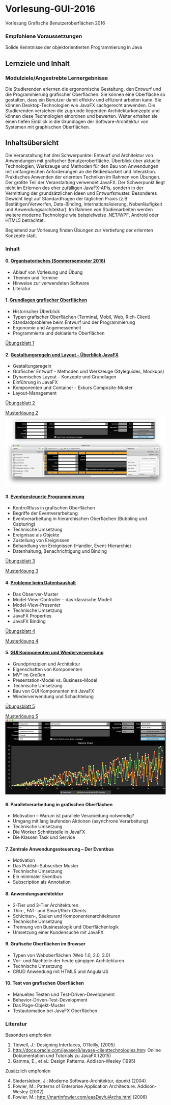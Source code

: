 # Vorlesung-GUI-2016
Vorlesung Grafische Benutzeroberflächen 2016

### Empfohlene Voraussetzungen

Solide Kenntnisse der objektorientierten Programmierung in Java

## Lernziele und Inhalt

### Modulziele/Angestrebte Lernergebnisse

Die Studierenden erlernen die ergonomische Gestaltung, den Entwurf und die Programmierung grafischer Oberflächen. Sie können eine Oberfläche so gestalten, dass ein Benutzer damit effektiv und effizient arbeiten kann. Sie können Desktop-Technologien wie JavaFX sachgerecht anwenden. Die Studierenden verstehen die zugrunde liegenden Architekturkonzepte und können diese Technologien einordnen und bewerten. Weiter erhalten sie einen tiefen Einblick in die Grundlagen der Software-Architektur von Systemen 
mit graphischen Oberflächen.

## Inhaltsübersicht

Die Veranstaltung hat drei Schwerpunkte: Entwurf und Architektur von Anwendungen mit grafischer Benutzeroberfläche. Überblick über aktuelle Technologien, Werkzeuge und Methoden für den Bau von Anwendungen mit umfangreichen Anforderungen an die Bedienbarkeit und Interaktion. Praktisches Anwenden der erlernten Techniken im Rahmen von Übungen.
Der größte Teil der Veranstaltung verwendet JavaFX. Der Schwerpunkt liegt nicht im Erlernen des eher zufälligen JavaFX-APIs, sondern in der Vermittlung der grundsätzlichen Ideen und Entwurfsmuster. Besonderes Gewicht liegt auf Standardfragen der täglichen 
Praxis (z.B. Bestätigen/Verwerfen, Data-Binding, Internationalisierung, Nebenläufigkeit und Anwendungsarchitektur). Im Rahmen von Studienarbeiten werden weitere moderne Technologie wie beispielweise .NET/WPF, Android oder HTML5 betrachtet.

Begleitend zur Vorlesung finden Übungen zur Vertiefung der erlernten Konzepte statt. 

### Inhalt

#### 0. <a href="docbase/00-Orga.pdf">Organisatorisches (Sommersemester 2016)</a>
- Ablauf von Vorlesung und Übung
- Themen und Termine
- Hinweise zur verwendeten Software
- Literatur


#### 1. <a href="docbase/01-Grundlagen.pdf">Grundlagen grafischer Oberflächen</a>

- Historischer Überblick
- Typen grafischer Oberflächen (Terminal, Mobil, Web, Rich-Client)
- Standardprobleme beim Entwurf und der Programmierung
- Ergonomie und Angemessenheit
- Programmierte und deklarierte Oberflächen

<a href="docbase/U-01-Arbeitsfaehigkeit.pdf">Übungsblatt 1</a>

#### 2. <a href="docbase/02-Komponenten-und-Layout.pdf">Gestaltungsregeln und Layout - Überblick JavaFX</a>

- Gestaltungsregeln
- Grafischer Entwurf - Methoden und Werkzeuge (Styleguides, Mockups)
- Dynamisches Layout – Konzepte und Grundlagen
- Einführung in JavaFX
- Komponenten und Container - Exkurs Composite-Muster 
- Layout-Management 

<a href="docbase/U-02-Gridlayout.pdf">Übungsblatt 2</a>

<a href="codebase/u2-gridlayout/">Musterlösung 2<img src="docbase/U-02-Gridlayout.png" alt="Musterloesung mit Black CSS Theme"></a>

#### 3. <a href="docbase/03-Events.pdf">Eventgesteuerte Programmierung</a>
- Kontrollfluss in grafischen Oberflächen
- Begriffe der Eventverarbeitung
- Eventverarbeitung in hierarchischen Oberflächen (Bubbling und Capturing)
- Technische Umsetzung
- Ereignisse als Objekte
- Zustellung von Ereignissen
- Behandlung von Ereignissen (Handler, Event-Hierarchie)  
- Datenhaltung, Benachrichtigung und Binding

<a href="docbase/U-03-Events.pdf">Übungsblatt 3</a>

<a href="codebase/u3-events/">Musterlösung 3</a>

#### 4. <a href="docbase/04-MVx.pdf">Probleme beim Datenhaushalt</a>
- Das Observer-Muster
- Model-View-Controller – das klassische Modell
- Model-View-Presenter
- Technische Umsetzung
- JavaFX Properties
- JavaFX Binding

<a href="docbase/U-04-MVx.pdf">Übungsblatt 4</a>

<a href="codebase/u4-mvp/">Musterlösung 4</a>

#### 5. <a href="docbase/05-MVx-GUI-Komponenten.pdf">GUI Komponenten und Wiederverwendung</a>
- Grundprinzipien und Architektur
- Eigenschaften von Komponenten
- MV* im Großen
- Presentation-Model vs. Business-Model
- Technische Umsetzung
- Bau von GUI Komponenten mit JavaFX
- Wiederverwendung und Schachtelung

<a href="docbase/U-05-GUI-Komponenten.pdf">Übungsblatt 5</a>

<a href="codebase/u5-mvp/">Musterlösung 5<img src="docbase/U-05-GUI-Komponenten.png" alt="Musterloesung mit Black CSS Theme"></a>

#### 6. Parallelverarbeitung in grafischen Oberflächen
- Motivation – Warum ist parallele Verarbeitung notwendig?
- Umgang mit lang laufenden Aktionen (asynchrone Verarbeitung)
- Technische Umsetzung
- Die Worker Schnittstelle in JavaFX
- Die Klassen Task und Service

#### 7. Zentrale Anwendungssteuerung – Der Eventbus
- Motivation
- Das Publish-Subscriber Muster
- Technische Umsetzung
- Ein minimaler Eventbus
- Subscription als Annotation

#### 8. Anwendungsarchitektur
- 2-Tier und 3-Tier Architekturen
- Thin-, FAT- und Smart/Rich-Clients
- Schichten-, Säulen und Komponentenarchitekturen
- Technische Umsetzung
- Trennung von Businesslogik und Oberflächenlogik
- Umsetzung einer Kundensuche mit JavaFX

#### 9. Grafische Oberflächen im Browser
- Typen von Weboberflächen (Web 1.0, 2.0, 3.0)
- Vor- und Nachteile der heute gängigen Architekturen
- Technische Umsetzung
- CRUD Anwendung mit HTML5 und AngularJS

#### 10. Test von grafischen Oberflächen
- Manuelles Testen und Test-Driven-Development
- Behavior-Driven-Test-Development
- Das Page-Objekt-Muster
- Testautomation bei JavaFX Oberflächen


### Literatur

Besonders empfohlen

1. Tidwell, J.: Designing Interfaces, O’Reilly, (2005)
2. http://docs.oracle.com/javase/8/javase-clienttechnologies.htm: Online Dokumentation und Tutorials zu JavaFX (2015)
3. Gamma, E., et al.: Design Patterns. Addison-Wesley (1995)

Zusätzlich empfohlen

4. Siedersleben, J.: Moderne Software-Architektur, dpunkt (2004)
5. Fowler, M.: Patterns of Enterprise Application Architecture. Addison-Wesley (2002)
6. Fowler, M.: http://martinfowler.com/eaaDev/uiArchs.html (2006)
